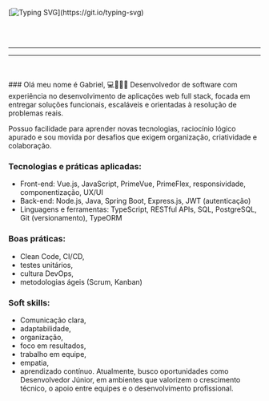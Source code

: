 [![Typing SVG](https://readme-typing-svg.demolab.com?font=Fira+Code&pause=1000&color=11F738&width=754&lines=....+Welcome+to+my+Profile+....;System.println(%22Hello+World!%22);console.log(%22Hello+World!%22))](https://git.io/typing-svg)

<br><br>
<hr><hr>
<br><br>
### Olá meu nome é Gabriel,
💻👩🏽‍💻 Desenvolvedor de software com experiência no desenvolvimento de aplicações web full stack, focada em entregar soluções funcionais, escaláveis e orientadas à resolução de problemas reais.

Possuo facilidade para aprender novas tecnologias, raciocínio lógico apurado e sou movida por desafios que exigem organização, criatividade e colaboração.

### Tecnologias e práticas aplicadas:
- Front-end: Vue.js, JavaScript, PrimeVue, PrimeFlex, responsividade, componentização, UX/UI
- Back-end: Node.js, Java, Spring Boot, Express.js, JWT (autenticação)
- Linguagens e ferramentas: TypeScript, RESTful APIs, SQL, PostgreSQL, Git (versionamento), TypeORM
### Boas práticas:
- Clean Code, CI/CD,
- testes unitários,
- cultura DevOps,
- metodologias ágeis (Scrum, Kanban)
### Soft skills:
- Comunicação clara,
- adaptabilidade,
- organização,
- foco em resultados,
- trabalho em equipe,
- empatia,
- aprendizado contínuo.
Atualmente, busco oportunidades como Desenvolvedor Júnior, em ambientes que valorizem o crescimento técnico, o apoio entre equipes e o desenvolvimento profissional.
